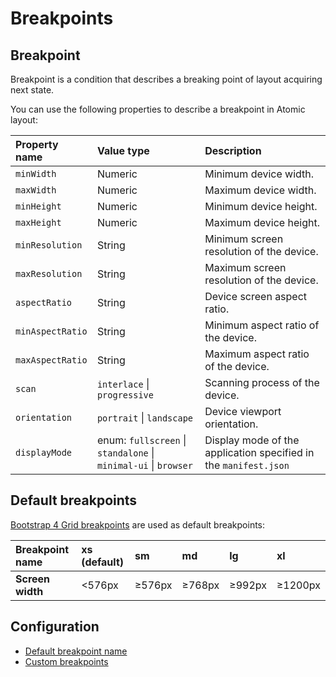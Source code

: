# Breakpoints

## Breakpoint

Breakpoint is a condition that describes a breaking point of layout acquiring next state.

You can use the following properties to describe a breakpoint in Atomic layout:

| **Property name** | **Value type** | **Description** |
| :--- | :--- | :--- |
| `minWidth` | Numeric | Minimum device width. |
| `maxWidth` | Numeric | Maximum device width. |
| `minHeight` | Numeric | Minimum device height. |
| `maxHeight` | Numeric | Maximum device height. |
| `minResolution` | String | Minimum screen resolution of the device. |
| `maxResolution` | String | Maximum screen resolution of the device. |
| `aspectRatio` | String | Device screen aspect ratio. |
| `minAspectRatio` | String | Minimum aspect ratio of the device. |
| `maxAspectRatio` | String | Maximum aspect ratio of the device. |
| `scan` | `interlace` \| `progressive` | Scanning process of the device. |
| `orientation` | `portrait` \| `landscape` | Device viewport orientation. |
| `displayMode` | enum: `fullscreen` \| `standalone` \| `minimal-ui` \| `browser` | Display mode of the application specified in the `manifest.json` |

## Default breakpoints

[Bootstrap 4 Grid breakpoints](https://getbootstrap.com/docs/4.0/layout/grid/#grid-options) are used as default breakpoints:

| **Breakpoint name** | **xs \(default\)** | **sm** | **md** | **lg** | **xl** |
| :--- | :--- | :--- | :--- | :--- | :--- |
| **Screen width** | &lt;576px | ≥576px | ≥768px | ≥992px | ≥1200px |

## Configuration

* [Default breakpoint name](../api/layout/configure.md#defaultbreakpointname)
* [Custom breakpoints](../api/layout/configure.md#breakpoints)



